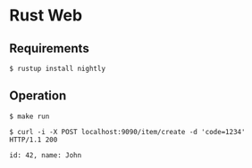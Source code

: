 # Rust Web

## Requirements

```
$ rustup install nightly
```

## Operation

```
$ make run

$ curl -i -X POST localhost:9090/item/create -d 'code=1234'
HTTP/1.1 200

id: 42, name: John
```
